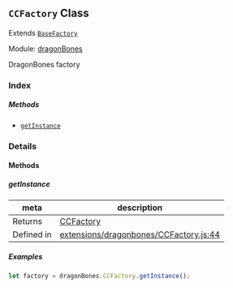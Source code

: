 ## `CCFactory` Class

Extends [`BaseFactory`](BaseFactory.md)


Module: [dragonBones](../modules/dragonBones.md)


DragonBones factory



### Index



##### Methods

  - [`getInstance`](#getinstance) 



### Details




<!-- Method Block -->
#### Methods


##### getInstance



| meta | description |
|------|-------------|
| Returns | <a href="../classes/CCFactory.html" class="crosslink">CCFactory</a> 
| Defined in | [extensions/dragonbones/CCFactory.js:44](https://github.com/cocos-creator/engine/blob/76f37f407b386c997979b56dd0d3e99ac2c02cc4/extensions/dragonbones/CCFactory.js#L44) |


##### Examples

```js
let factory = dragonBones.CCFactory.getInstance();
```



